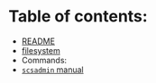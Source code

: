 Table of contents:
====================

 - [README](./README.md)
 - [filesystem](./filesystem.md)
 - Commands:
  - [`scsadmin` manual](./scsadmin/scsadmin.md)
